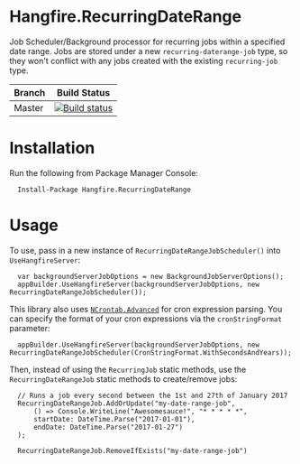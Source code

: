 # Hangfire.RecurringDateRange
Job Scheduler/Background processor for recurring jobs within a specified date range.  Jobs are stored under a new `recurring-daterange-job` type, so they won't conflict with any jobs created with the existing `recurring-job` type.

|Branch|Build Status|
|------|------------|
|Master|[![Build status](https://ci.appveyor.com/api/projects/status/o0vhstcjde04iaeh/branch/master?svg=true)](https://ci.appveyor.com/project/jcoutch/hangfire-recurringdaterange/branch/master)|

# Installation
Run the following from Package Manager Console:
```
  Install-Package Hangfire.RecurringDateRange
```

# Usage
To use, pass in a new instance of `RecurringDateRangeJobScheduler()` into `UseHangfireServer`:
```
  var backgroundServerJobOptions = new BackgroundJobServerOptions();
  appBuilder.UseHangfireServer(backgroundServerJobOptions, new RecurringDateRangeJobScheduler());
```

This library also uses [`NCrontab.Advanced`](https://github.com/jcoutch/NCrontab-Advanced) for cron expression parsing.  You can specify the format of your cron expressions via the `cronStringFormat` parameter:
```
  appBuilder.UseHangfireServer(backgroundServerJobOptions, new RecurringDateRangeJobScheduler(CronStringFormat.WithSecondsAndYears));
``` 

Then, instead of using the `RecurringJob` static methods, use the `RecurringDateRangeJob` static methods to create/remove jobs:

```
  // Runs a job every second between the 1st and 27th of January 2017
  RecurringDateRangeJob.AddOrUpdate("my-date-range-job",
      () => Console.WriteLine("Awesomesauce!", "* * * * *",
      startDate: DateTime.Parse("2017-01-01"),
      endDate: DateTime.Parse("2017-01-27")
  );

  RecurringDateRangeJob.RemoveIfExists("my-date-range-job")
```
